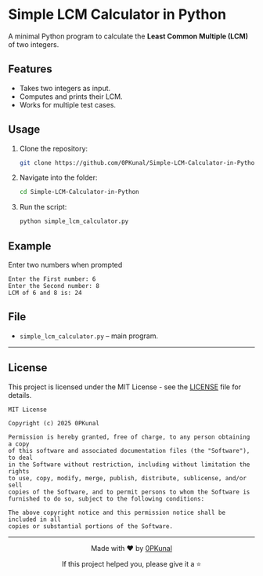 
# Simple LCM Calculator in Python

A minimal Python program to calculate the **Least Common Multiple (LCM)** of two integers.

## Features
- Takes two integers as input.
- Computes and prints their LCM.
- Works for multiple test cases.

## Usage
1. Clone the repository:
   ```bash
   git clone https://github.com/0PKunal/Simple-LCM-Calculator-in-Python.git


2. Navigate into the folder:

   ```bash
   cd Simple-LCM-Calculator-in-Python
   ```
3. Run the script:

   ```bash
   python simple_lcm_calculator.py
   ```

## Example
 Enter two numbers when prompted
```
Enter the First number: 6
Enter the Second number: 8
LCM of 6 and 8 is: 24
```

## File

* `simple_lcm_calculator.py` – main program.


---

##  License

This project is licensed under the MIT License - see the [LICENSE](LICENSE) file for details.

```
MIT License

Copyright (c) 2025 0PKunal

Permission is hereby granted, free of charge, to any person obtaining a copy
of this software and associated documentation files (the "Software"), to deal
in the Software without restriction, including without limitation the rights
to use, copy, modify, merge, publish, distribute, sublicense, and/or sell
copies of the Software, and to permit persons to whom the Software is
furnished to do so, subject to the following conditions:

The above copyright notice and this permission notice shall be included in all
copies or substantial portions of the Software.
```

---

<div align="center">
  <p>Made with ❤️ by <a href="https://github.com/0PKunal">0PKunal</a></p>
  <p>If this project helped you, please give it a ⭐️</p>
</div>
